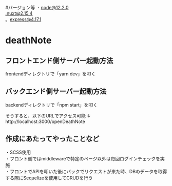 #バージョン等
・node@12.2.0<br />
.nuxt@2.15.4<br />
。express@4.17.1<br />

# deathNote
## フロントエンド側サーバー起動方法
frontendディレクトリで「yarn dev」を叩く

## バックエンド側サーバー起動方法
backendディレクトリで「npm start」を叩く

そうすると、以下のURLでアクセス可能
↓
http://localhost:3000/openDeathNote

## 作成にあたってやったことなど
・SCSS使用<br />
・フロント側ではmiddlewareで特定のページ以外は毎回ログインチェックを実施<br />
・フロントでAPIを叩いた後にバックでリクエストが来た時、DBのデータを取得する際にSequelizeを使用してCRUDを行う
